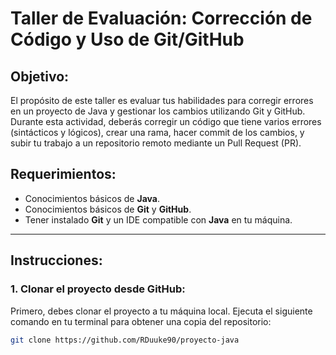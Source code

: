 # Taller de Evaluación: Corrección de Código y Uso de Git/GitHub

## Objetivo:
El propósito de este taller es evaluar tus habilidades para corregir errores en un proyecto de Java y gestionar los cambios utilizando Git y GitHub. Durante esta actividad, deberás corregir un código que tiene varios errores (sintácticos y lógicos), crear una rama, hacer commit de los cambios, y subir tu trabajo a un repositorio remoto mediante un Pull Request (PR).

## Requerimientos:

- Conocimientos básicos de **Java**.
- Conocimientos básicos de **Git** y **GitHub**.
- Tener instalado **Git** y un IDE compatible con **Java** en tu máquina.

---

## Instrucciones:

### 1. **Clonar el proyecto desde GitHub**:
   Primero, debes clonar el proyecto a tu máquina local. Ejecuta el siguiente comando en tu terminal para obtener una copia del repositorio:

   ```bash
   git clone https://github.com/RDuuke90/proyecto-java
